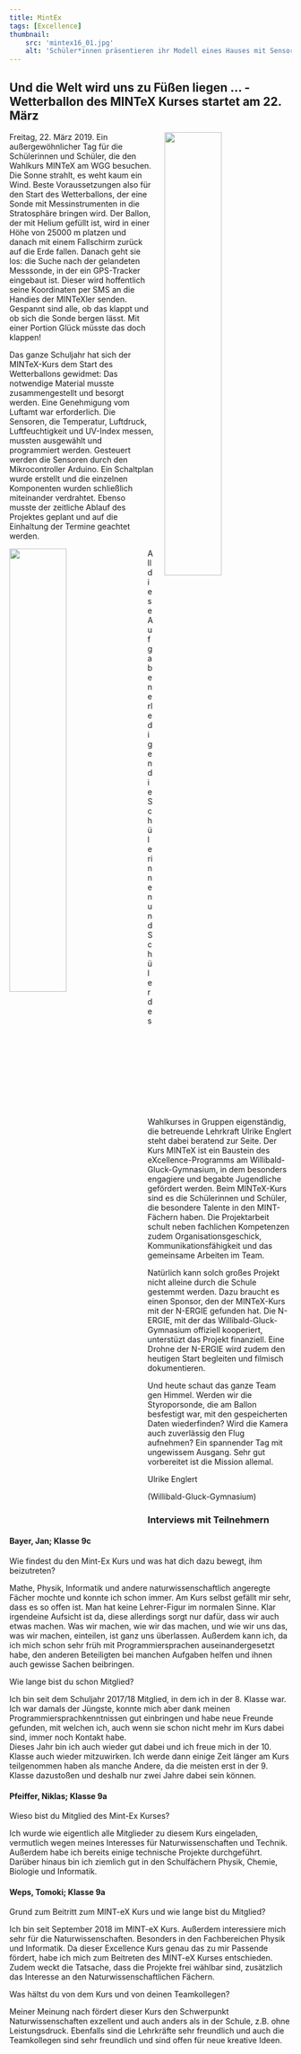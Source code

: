 ```yaml
---
title: MintEx
tags: [Excellence]
thumbnail: 
    src: 'mintex16_01.jpg'
    alt: 'Schüler*innen präsentieren ihr Modell eines Hauses mit Sensorik' 
---
```



## Und die Welt wird uns zu Füßen liegen … - Wetterballon des MINTeX Kurses startet am 22. März

<img src = "/images/mintex_ballon18_01.jpg" style ="float:right;width: 45%; margin-left:20px">

Freitag, 22. März 2019. Ein außergewöhnlicher Tag für die Schülerinnen und Schüler, die den Wahlkurs MINTeX am WGG besuchen. Die Sonne strahlt, es weht kaum ein Wind. Beste Voraussetzungen also für den Start des Wetterballons, der eine Sonde mit Messinstrumenten in die Stratosphäre bringen wird. Der Ballon, der mit Helium gefüllt ist, wird in einer Höhe von 25000 m platzen und danach mit einem Fallschirm zurück auf die Erde fallen. Danach geht sie los: die Suche nach der gelandeten Messsonde, in der ein GPS-Tracker eingebaut ist. Dieser wird hoffentlich seine Koordinaten per SMS an die Handies der MINTeXler senden. Gespannt sind alle, ob das klappt und ob sich die Sonde bergen lässt. Mit einer Portion Glück müsste das doch klappen!

Das ganze Schuljahr hat sich der MINTeX-Kurs dem Start des Wetterballons gewidmet: Das notwendige Material musste zusammengestellt und besorgt werden. Eine Genehmigung vom Luftamt war erforderlich. Die Sensoren, die Temperatur, Luftdruck, Luftfeuchtigkeit und UV-Index messen, mussten ausgewählt und programmiert werden. Gesteuert werden die Sensoren durch den Mikrocontroller Arduino. Ein Schaltplan wurde erstellt und die einzelnen Komponenten wurden schließlich miteinander verdrahtet. Ebenso musste der zeitliche Ablauf des Projektes geplant und auf die Einhaltung der Termine geachtet werden.

<img src = "/images/mintex_ballon18_02.jpg" style ="float:left;width: 45%; margin-right:20px">

All diese Aufgaben erledigen die Schülerinnen und Schüler des Wahlkurses in Gruppen eigenständig, die betreuende Lehrkraft Ulrike Englert steht dabei beratend zur Seite. Der Kurs MINTeX ist ein Baustein des eXcellence-Programms am Willibald-Gluck-Gymnasium, in dem besonders engagiere und begabte Jugendliche gefördert werden. Beim MINTeX-Kurs sind es die Schülerinnen und Schüler, die besondere Talente in den MINT-Fächern haben. Die Projektarbeit schult neben fachlichen Kompetenzen zudem Organisationsgeschick, Kommunikationsfähigkeit und das gemeinsame Arbeiten im Team.

Natürlich kann solch großes Projekt nicht alleine durch die Schule gestemmt werden. Dazu braucht es einen Sponsor, den der MINTeX-Kurs mit der N-ERGIE gefunden hat. Die N-ERGIE, mit der das Willibald-Gluck-Gymnasium offiziell kooperiert, unterstüzt das Projekt finanziell. Eine Drohne der N-ERGIE wird zudem den heutigen Start begleiten und filmisch dokumentieren.

Und heute schaut das ganze Team gen Himmel. Werden wir die Styroporsonde, die am Ballon besfestigt war, mit den gespeicherten Daten wiederfinden? Wird die Kamera auch zuverlässig den Flug aufnehmen? Ein spannender Tag mit ungewissem Ausgang. Sehr gut vorbereitet ist die Mission allemal. 

Ulrike Englert

(Willibald-Gluck-Gymnasium)

### Interviews mit Teilnehmern

#### Bayer, Jan; Klasse 9c

Wie findest du den Mint-Ex Kurs und was hat dich dazu bewegt, ihm beizutreten?

Mathe, Physik, Informatik und andere naturwissenschaftlich angeregte Fächer mochte und konnte ich schon immer. Am Kurs selbst gefällt mir sehr, dass es so offen ist. Man hat keine Lehrer-Figur im normalen Sinne. Klar irgendeine Aufsicht ist da, diese allerdings sorgt nur dafür, dass wir auch etwas machen. Was wir machen, wie wir das machen, und wie wir uns das, was wir machen, einteilen, ist ganz uns überlassen. Außerdem kann ich, da ich mich schon sehr früh mit Programmiersprachen auseinandergesetzt habe, den anderen Beteiligten bei manchen Aufgaben helfen und ihnen auch gewisse Sachen beibringen.

Wie lange bist du schon Mitglied?

Ich bin seit dem Schuljahr 2017/18 Mitglied, in dem ich in der 8. Klasse war. Ich war damals der Jüngste, konnte mich aber dank meinen Programmiersprachkenntnissen gut einbringen und habe neue Freunde gefunden, mit welchen ich, auch wenn sie schon nicht mehr im Kurs dabei sind, immer noch Kontakt habe.<br>
Dieses Jahr bin ich auch wieder gut dabei und ich freue mich in der 10. Klasse auch wieder mitzuwirken. Ich werde dann einige Zeit länger am Kurs teilgenommen haben als manche Andere, da die meisten erst in der 9. Klasse dazustoßen und deshalb nur zwei Jahre dabei sein können.

#### Pfeiffer, Niklas; Klasse 9a

Wieso bist du Mitglied des Mint-Ex Kurses?

Ich wurde wie eigentlich alle Mitglieder zu diesem Kurs eingeladen, vermutlich wegen meines Interesses für Naturwissenschaften und Technik.
Außerdem habe ich bereits einige technische Projekte durchgeführt. Darüber hinaus bin ich ziemlich gut in den Schulfächern Physik, Chemie, Biologie und Informatik.

#### Weps, Tomoki; Klasse 9a

Grund zum Beitritt zum MINT-eX Kurs und wie lange bist du Mitglied?

Ich bin seit September 2018 im MINT-eX Kurs. Außerdem interessiere mich sehr für die Naturwissenschaften. Besonders in den Fachbereichen Physik und Informatik. Da dieser Excellence Kurs genau das zu mir Passende fördert, habe ich mich zum Beitreten des MINT-eX Kurses entschieden. Zudem weckt die Tatsache, dass die Projekte frei wählbar sind, zusätzlich das Interesse an den Naturwissenschaftlichen Fächern.

Was hältst du von dem Kurs und von deinen Teamkollegen?

Meiner Meinung nach fördert dieser Kurs den Schwerpunkt Naturwissenschaften exzellent und auch anders als in der Schule, z.B. ohne Leistungsdruck. Ebenfalls sind die Lehrkräfte sehr freundlich und auch die Teamkollegen sind sehr freundlich und sind offen für neue kreative Ideen.
